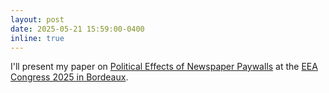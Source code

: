 ```yaml
---
layout: post
date: 2025-05-21 15:59:00-0400
inline: true
---
```


I'll present my paper on <a target="_blank" href="/research/">Political Effects of Newspaper Paywalls</a> at the <a target="_blank" href="https://eea2025.org/">EEA Congress 2025 in Bordeaux</a>.
